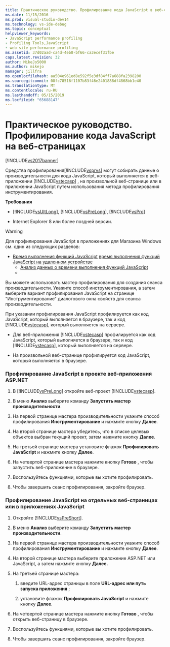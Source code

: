 ```yaml
---
title: Практическое руководство. Профилирование кода JavaScript в веб-страницах | Документация Майкрософт
ms.date: 11/15/2016
ms.prod: visual-studio-dev14
ms.technology: vs-ide-debug
ms.topic: conceptual
helpviewer_keywords:
- JavaScript performance profiling
- Profiling Tools,JavaScript
- web site performance profiling
ms.assetid: 37d02aad-ca4d-4eb0-bf66-ca3ecef31fbe
caps.latest.revision: 32
author: MikeJo5000
ms.author: mikejo
manager: jillfra
ms.openlocfilehash: aa504e961ed8e592f5e3df84ff7a688fa2398200
ms.sourcegitcommit: 08fc78516f1107b83f46e2401888df4868bb1e40
ms.translationtype: MT
ms.contentlocale: ru-RU
ms.lasthandoff: 05/15/2019
ms.locfileid: "65688147"
---
```

# <a name="how-to-profile-javascript-code-in-web-pages"></a>Практическое руководство. Профилирование кода JavaScript на веб-страницах
[!INCLUDE[vs2017banner](../includes/vs2017banner.md)]

Средства профилирования[!INCLUDE[vsprvs](../includes/vsprvs-md.md)] могут собирать данные о производительности для кода JavaScript, который выполняется в веб-приложении [!INCLUDE[vstecasp](../includes/vstecasp-md.md)] , на произвольной веб-странице или в приложении JavaScript путем использования метода профилирования инструментирования.  
  
 **Требования**  
  
- [!INCLUDE[vsUltLong](../includes/vsultlong-md.md)], [!INCLUDE[vsPreLong](../includes/vsprelong-md.md)], [!INCLUDE[vsPro](../includes/vspro-md.md)]  
  
- Internet Explorer 8 или более поздней версии.  
  
> [!WARNING]
> Для профилирования JavaScript в приложениях для Магазина Windows см. один из следующих разделов:  
> 
> - [Время выполнения функций JavaScript](https://msdn.microsoft.com/library/b2bf49fc-aea7-4d9c-8fcf-cff8b8dd0c03) [время выполнения функций JavaScript на удаленном устройстве](https://msdn.microsoft.com/library/d78812b6-a97e-46dc-8d99-e724d1d725d8)  
>   - [Анализ данных о времени выполнения функций JavaScript](https://msdn.microsoft.com/library/b5aea8d8-36df-47ba-a7ca-95406700ca9b)  
>   - 
  
 Вы можете использовать мастер профилирования для создания сеанса производительности. Укажите способ инструментирования, а затем выберите вариант профилирования JavaScript на странице "Инструментирование" диалогового окна свойств для сеанса производительности.  
  
 При указании профилирования JavaScript профилируется как код JavaScript, который выполняется в браузере, так и код [!INCLUDE[vstecasp](../includes/vstecasp-md.md)], который выполняется на сервере.  
  
- Для веб-приложения [!INCLUDE[vstecasp](../includes/vstecasp-md.md)] профилируется как код JavaScript, который выполняется в браузере, так и код [!INCLUDE[vstecasp](../includes/vstecasp-md.md)], который выполняется на сервере.  
  
- На произвольной веб-странице профилируется код JavaScript, который выполняется в браузере.  
  
### <a name="to-profile-javascript-in-an-aspnet-web-application-project"></a>Профилирование JavaScript в проекте веб-приложения ASP.NET  
  
1. В [!INCLUDE[vsPreLong](../includes/vsprelong-md.md)] откройте веб-проект [!INCLUDE[vstecasp](../includes/vstecasp-md.md)].  
  
2. В меню **Анализ** выберите команду **Запустить мастер производительности**.  
  
3. На первой странице мастера производительности укажите способ профилирования **Инструментирование** и нажмите кнопку **Далее**.  
  
4. На второй странице мастера убедитесь, что в списке целевых объектов выбран текущий проект, затем нажмите кнопку **Далее**.  
  
5. На третьей странице мастера установите флажок **Профилировать JavaScript** и нажмите кнопку **Далее**.  
  
6. На четвертой странице мастера нажмите кнопку **Готово** , чтобы запустить веб-приложение в браузере.  
  
7. Воспользуйтесь функциями, которые вы хотите профилировать.  
  
8. Чтобы завершить сеанс профилирования, закройте браузер.  
  
### <a name="to-profile-javascript-in-individual-web-pages-or-a-javascript-applications"></a>Профилирование JavaScript на отдельных веб-страницах или в приложениях JavaScript  
  
1. Откройте [!INCLUDE[vsPreShort](../includes/vspreshort-md.md)].  
  
2. В меню **Анализ** выберите команду **Запустить мастер производительности**.  
  
3. На первой странице мастера производительности укажите способ профилирования **Инструментирование** и нажмите кнопку **Далее**.  
  
4. На второй странице мастера выберите приложение ASP.NET или JavaScript, а затем нажмите кнопку **Далее.**  
  
5. На третьей странице мастера:  
  
    1. введите URL-адрес страницы в поле **URL-адрес или путь запуска приложения** ;  
  
    2. установите флажок **Профилировать JavaScript** и нажмите кнопку **Далее**.  
  
6. На четвертой странице мастера нажмите кнопку **Готово** , чтобы открыть веб-страницу в браузере.  
  
7. Воспользуйтесь функциями, которые вы хотите профилировать.  
  
8. Чтобы завершить сеанс профилирования, закройте браузер.
